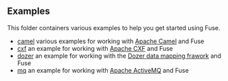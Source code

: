 ## Examples

This folder containers various examples to help you get started using Fuse.

* [camel](/fabric/profiles/example/camel) various examples for working with [Apache Camel](http://camel.apache.org/) and Fuse
* [cxf](/fabric/profiles/example/cxf.profile) an example for working with [Apache CXF](http://cxf.apache.org/) and Fuse
* [dozer](/fabric/profiles/example/dozer.profile) an example for working with the [Dozer data mapping frawork](http://dozer.sourceforge.net/) and Fuse
* [mq](/fabric/profiles/example/mq.profile) an example for working with [Apache ActiveMQ](http://activemq.apache.org/) and Fuse
